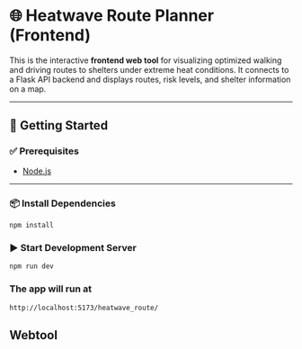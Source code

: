 # 🌐 Heatwave Route Planner (Frontend)

This is the interactive **frontend web tool** for visualizing optimized walking and driving routes to shelters under extreme heat conditions. It connects to a Flask API backend and displays routes, risk levels, and shelter information on a map.

---

## 🚀 Getting Started

### ✅ Prerequisites

- [Node.js](https://nodejs.org/en/download) 

---

### 📦 Install Dependencies
    npm install


###  ▶️ Start Development Server
    npm run dev

###  The app will run at
    http://localhost:5173/heatwave_route/



## Webtool

